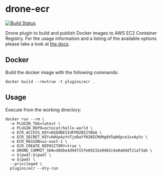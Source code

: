 # drone-ecr

[![Build Status](http://beta.drone.io/api/badges/drone-plugins/drone-ecr/status.svg)](http://beta.drone.io/drone-plugins/drone-ecr)

Drone plugin to build and publish Docker images to AWS EC2 Container Registry. For the usage information and a listing of the available options please take a look at [the docs](DOCS.md).

## Docker

Build the docker image with the following commands:

```
docker build --rm=true -t plugins/ecr .
```

## Usage

Execute from the working directory:

```
docker run --rm \
  -e PLUGIN_TAG=latest \
  -e PLUGIN_REPO=octocat/hello-world \
  -e ECR_ACCESS_KEY=N1DOBESIHFPDZBI2YBGA \
  -e ECR_SECRET_KEY=HdUp4yYnTjeDaYfH2NICMdHg0V5qHdpce1vxAySv \
  -e ECR_REGION=us-east-1 \
  -e ECR_CREATE_REPOSITORY=true \
  -e DRONE_COMMIT_SHA=d8dbe4d94f15fe89232e0402c6e8a0ddf21af3ab \
  -v $(pwd):$(pwd) \
  -w $(pwd) \
  --privileged \
  plugins/ecr --dry-run
```
